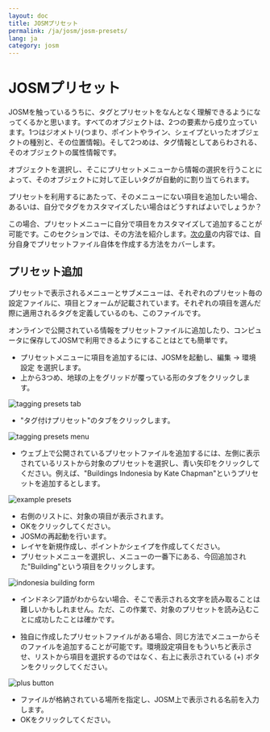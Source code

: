 ```yaml
---
layout: doc
title: JOSMプリセット
permalink: /ja/josm/josm-presets/
lang: ja
category: josm
---
```


JOSMプリセット
============
JOSMを触っているうちに、タグとプリセットをなんとなく理解できるようになってくるかと思います。すべてのオブジェクトは、2つの要素から成り立っています。1つはジオメトリ(つまり、ポイントやライン、シェイプといったオブジェクトの種別と、その位置情報)。そして2つめは、タグ情報としてあらわされる、そのオブジェクトの属性情報です。

オブジェクトを選択し、そこにプリセットメニューから情報の選択を行うことによって、そのオブジェクトに対して正しいタグが自動的に割り当てられます。

プリセットを利用するにあたって、そのメニューにない項目を追加したい場合、あるいは、自分でタグをカスタマイズしたい場合はどうすればよいでしょうか？

この場合、プリセットメニューに自分で項目をカスタマイズして追加することが可能です。このセクションでは、その方法を紹介します。[次の章](/jp/josm/creating-presets)の内容では、自分自身でプリセットファイル自体を作成する方法をカバーします。

プリセット追加
-----------
プリセットで表示されるメニューとサブメニューは、それぞれのプリセット毎の設定ファイルに、項目とフォームが記載されています。それぞれの項目を選んだ際に適用されるタグを定義しているのも、このファイルです。

オンラインで公開されている情報をプリセットファイルに追加したり、コンピュータに保存してJOSMで利用できるようにすることはとても簡単です。

-	プリセットメニューに項目を追加するには、JOSMを起動し、編集 -> 環境設定 を選択します。
-	上から3つめ、地球の上をグリッドが覆っている形のタブをクリックします。

![tagging presets tab][]

-	"タグ付けプリセット"のタブをクリックします。

![tagging presets menu][]

-	ウェブ上で公開されているプリセットファイルを追加するには、左側に表示されているリストから対象のプリセットを選択し、青い矢印をクリックしてください。例えば、"Buildings Indonesia by Kate Chapman"というプリセットを追加するとします。

![example presets][]

-	右側のリストに、対象の項目が表示されます。
-	OKをクリックしてください。
-	JOSMの再起動を行います。
-	レイヤを新規作成し、ポイントかシェイプを作成してください。
-	プリセットメニューを選択し、メニューの一番下にある、今回追加された"Building"という項目をクリックします。

![indonesia building form][]

-	インドネシア語がわからない場合、そこで表示される文字を読み取ることは難しいかもしれません。ただ、この作業で、対象のプリセットを読み込むことに成功したことは確かです。

-	独自に作成したプリセットファイルがある場合、同じ方法でメニューからそのファイルを追加することが可能です。環境設定項目をもういちど表示させ、リストから項目を選択するのではなく、右上に表示されている (+) ボタンをクリックしてください。

![plus button][]

-	ファイルが格納されている場所を指定し、JOSM上で表示される名前を入力します。
-	OKをクリックしてください。


[tagging presets tab]: /images/jp/editing/josm-presets/tagging-presets-tab.png
[tagging presets menu]: /images/jp/editing/josm-presets/tagging-presets-menu.png
[example presets]: /images/jp/editing/josm-presets/example-presets.png
[indonesia building form]: /images/jp/editing/josm-presets/indonesia-building-form.png
[plus button]: /images/jp/editing/josm-presets/plus-button.png


